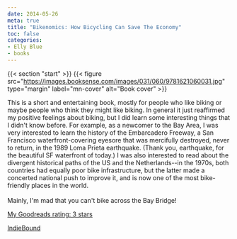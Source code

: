 ```yaml
---
date: 2014-05-26
meta: true
title: "Bikenomics: How Bicycling Can Save The Economy"
toc: false
categories:
- Elly Blue
- books
---
```


{{< section "start" >}}
{{< figure src="https://images.booksense.com/images/031/060/9781621060031.jpg" type="margin" label="mn-cover" alt="Book cover" >}}

This is a short and entertaining book, mostly for people who like biking or maybe people who think they might like biking. In general it just reaffirmed my positive feelings about biking, but I did learn some interesting things that I didn't know before. For example, as a newcomer to the Bay Area, I was very interested to learn the history of the Embarcadero Freeway, a San Francisco waterfront-covering eyesore that was mercifully destroyed, never to return, in the 1989 Loma Prieta earthquake. (Thank you, earthquake, for the beautiful SF waterfront of today.) I was also interested to read about the divergent historical paths of the US and the Netherlands--in the 1970s, both countries had equally poor bike infrastructure, but the latter made a concerted national push to improve it, and is now one of the most bike-friendly places in the world. <br /><br />Mainly, I'm mad that you can't bike across the Bay Bridge!

[My Goodreads rating: 3 stars](https://www.goodreads.com/review/show/948903915)  

[IndieBound](https://www.indiebound.org/book/9781621060031)
